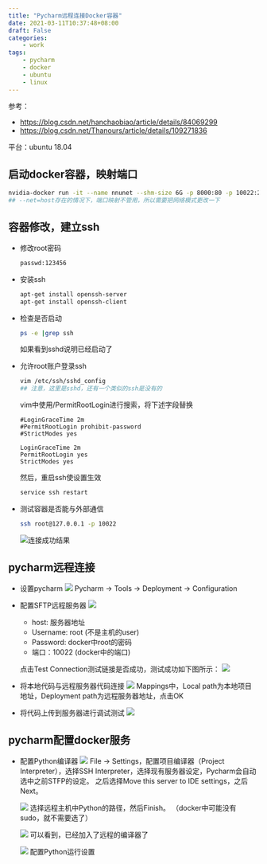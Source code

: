 ```yaml
---
title: "Pycharm远程连接Docker容器"
date: 2021-03-11T10:37:48+08:00
draft: False
categories:
    - work
tags:
    - pycharm
    - docker
    - ubuntu
    - linux
---
```


参考：
- https://blog.csdn.net/hanchaobiao/article/details/84069299
- https://blog.csdn.net/Thanours/article/details/109271836
  
平台：ubuntu 18.04

## 启动docker容器，映射端口

```bash
nvidia-docker run -it --name nnunet --shm-size 6G -p 8000:80 -p 10022:22 -p 5000:5000 -v /home/MiaoMiaoYang:/MiaoMiaoYang miaomiaoyang/pytorch:nnunet
## --net=host存在的情况下，端口映射不管用，所以需要把网络模式更改一下
```

## 容器修改，建立ssh

- 修改root密码
    ```bash
    passwd:123456
    ```
- 安装ssh
    ```bash
    apt-get install openssh-server
    apt-get install openssh-client
    ```
- 检查是否启动
    ```bash
    ps -e |grep ssh
    ```
    如果看到sshd说明已经启动了
- 允许root账户登录ssh
    ```bash
    vim /etc/ssh/sshd_config
    ## 注意，这里是sshd，还有一个类似的ssh是没有的
    ```
    vim中使用/PermitRootLogin进行搜索，将下述字段替换
    ```
    #LoginGraceTime 2m
    #PermitRootLogin prohibit-password
    #StrictModes yes
 
    LoginGraceTime 2m
    PermitRootLogin yes
    StrictModes yes
    ```
    然后，重启ssh使设置生效
    ```bash
    service ssh restart
    ```


- 测试容器是否能与外部通信
    ```bash
    ssh root@127.0.0.1 -p 10022
    ```
    ![连接成功结果](./image/1.jpg)


## pycharm远程连接

- 设置pycharm
    ![](image/2.jpg)
    Pycharm $\rightarrow$ Tools $\rightarrow$ Deployment $\rightarrow$  Configuration  

- 配置SFTP远程服务器 
    ![](image/5.jpg)
    - host: 服务器地址
    - Username: root (不是主机的user)
    - Password: docker中root的密码
    - 端口：10022 (docker中的端口)
    
    点击Test Connection测试链接是否成功，测试成功如下图所示：
    ![](image/4.jpg)

- 将本地代码与远程服务器代码连接
    ![](image/6.jpg)
    Mappings中，Local path为本地项目地址，Deployment path为远程服务器地址，点击OK

- 将代码上传到服务器进行调试测试
    ![](image/8.jpg)

## pycharm配置docker服务

- 配置Python编译器
    ![](image/15.jpg)
    File $\rightarrow$ Settings，配置项目编译器（Project Interpreter），选择SSH Interpreter，选择现有服务器设定，Pycharm会自动选中之前STFP的设定。
    之后选择Move this server to IDE settings，之后Next。

    ![](image/16.jpg)
    选择远程主机中Python的路径，然后Finish。
    （docker中可能没有sudo，就不需要选了）

    ![](image/18.jpg)
    可以看到，已经加入了远程的编译器了

    ![](image/20.jpg)
    配置Python运行设置